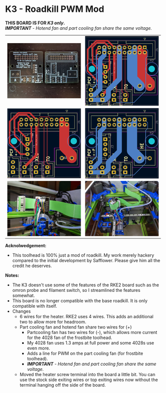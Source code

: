 K3 - Roadkill PWM Mod
============
**THIS BOARD IS FOR *K3 only*.**  
***IMPORTANT*** - *Hotend fan and part cooling fan share the same voltage.*
<table width=100%>
<TR><TD width=50%><img src="Images/rke3-pwm.jpg"></TD>
       <TD width=50%><img src="Images/combined.png"></TD></TR>
<TR><TD width=50%><img src="Images/front.png"></TD>
       <TD width=50%><img src="Images/back.png"></TD></TR>     
<TR><TD width=50%><img src="Images/board_mounted.jpg"></TD>
       <TD width=50%><img src="Images/board_with_frostbite.jpg"></TD></TR>     
</TABLE>

**Acknolwedgement:**
 - This toolhead is 100% just a mod of roadkill.  My work merely hackery compared to the initial development by Safflower.  Please give him all the credit he deserves.
 
 **Notes:**
 - The K3 doesn't use some of the features of the RKE2 board such as the omron probe and filament switch, so I streamlined the features somewhat.
 - This board is no longer compatible with the base roadkill.  It is only compatible with itself.
 - Changes
   - 6 wires for the heater.  RKE2 uses 4 wires.  This adds an additional two to allow more for headroom.  
   - Part cooling fan and hotend fan share two wires for (+)
     - Partcooling fan has two wires for (-), which allows more current for the 4028 fan of the frostbite toolhead.
     - My 4028 fan uses 1.3 amps at full power and some 4028s use even more.
     - Adds a line for PWM on the part cooling fan (for frostbite toolhead).
     - ***IMPORTANT*** - *Hotend fan and part cooling fan share the same voltage.*
   - Moved the heater screw terminal into the board a little bit.  You can use the stock side exiting wires or top exiting wires now without the terminal hanging off the side of the board.  
